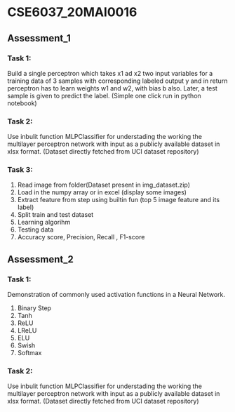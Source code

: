 # CSE6037_20MAI0016
## Assessment_1
### Task 1:
Build a single perceptron which takes x1 ad x2 two input variables for a training data of 3 samples with corresponding labeled output y and in return perceptron has to learn weights w1 and w2, with bias b also. Later, a test sample is given to predict the label. (Simple one click run in python notebook)

### Task 2:
Use inbulit function MLPClassifier for understading the working the multilayer perceptron network with input as a publicly available dataset in xlsx format. (Dataset directly fetched from UCI dataset repository)

### Task 3:
1. Read image from folder(Dataset present in img_dataset.zip)  
2. Load in the numpy array or in excel (display some images)  
3. Extract feature from step using builtin fun  (top 5 image feature and its label)
4. Split train and test dataset
5. Learning algorihm
6. Testing data
7. Accuracy score, Precision, Recall , F1-score 

## Assessment_2
### Task 1:
Demonstration of commonly used activation functions in a Neural Network.
1. Binary Step
2. Tanh
3. ReLU
4. LReLU
5. ELU
6. Swish
7. Softmax

### Task 2:
Use inbulit function MLPClassifier for understading the working the multilayer perceptron network with input as a publicly available dataset in xlsx format. (Dataset directly fetched from UCI dataset repository)
